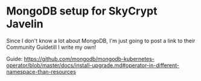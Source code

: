 # MongoDB setup for SkyCrypt Javelin

Since I don't know a lot about MongoDB, I'm just going to post a link to their Community  Guidetill I write my own!

Guide: https://github.com/mongodb/mongodb-kubernetes-operator/blob/master/docs/install-upgrade.md#operator-in-different-namespace-than-resources 